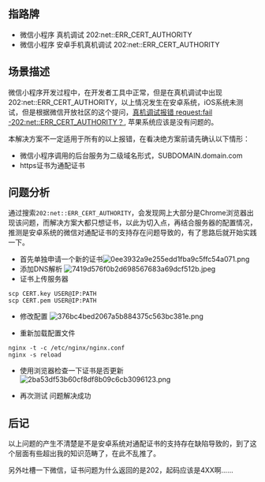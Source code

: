 ## 指路牌
* 微信小程序 真机调试 202:net::ERR_CERT_AUTHORITY
* 微信小程序 安卓手机真机调试 202:net::ERR_CERT_AUTHORITY

## 场景描述
微信小程序开发过程中，在开发者工具中正常，但是在真机调试中出现202:net::ERR_CERT_AUTHORITY，以上情况发生在安卓系统，iOS系统未测试，但是根据微信开放社区的这个提问，[真机调试报错 request:fail -202:net::ERR_CERT_AUTHORITY？](https://developers.weixin.qq.com/community/develop/doc/000ac0dbb28228b0a50abd46c51c00), 苹果系统应该是没有问题的。

本解决方案不一定适用于所有的以上报错，在看决绝方案前请先确认以下情形：
* 微信小程序调用的后台服务为二级域名形式，SUBDOMAIN.domain.com
* https证书为通配证书


## 问题分析
通过搜索`202:net::ERR_CERT_AUTHORITY`，会发现网上大部分是Chrome浏览器出现该问题，而解决方案大都只想证书，以此为切入点，再结合服务器的配置情况，推测是安卓系统的微信对通配证书的支持存在问题导致的，有了思路后就开始实践一下。

* 首先单独申请一个新的证书![0ee3932a9e255edd1fba9c5ffc54a071.png](evernotecid://304A294F-4F6F-4959-9F4A-FB7A23735E12/appyinxiangcom/21327510/ENResource/p59)
* 添加DNS解析
![7419d576f0b2d698567683a69dcf512b.jpeg](evernotecid://304A294F-4F6F-4959-9F4A-FB7A23735E12/appyinxiangcom/21327510/ENResource/p60)
* 证书上传服务器
```
scp CERT.key USER@IP:PATH
scp CERT.pem USER@IP:PATH                        
```
* 修改配置
![376bc4bed2067a5b884375c563bc381e.png](evernotecid://304A294F-4F6F-4959-9F4A-FB7A23735E12/appyinxiangcom/21327510/ENResource/p61)

* 重新加载配置文件
```
nginx -t -c /etc/nginx/nginx.conf
nginx -s reload
```

* 使用浏览器检查一下证书是否更新
![2ba53df53b60cf8df8b09c6cb3096123.png](evernotecid://304A294F-4F6F-4959-9F4A-FB7A23735E12/appyinxiangcom/21327510/ENResource/p62)


* 再次测试
问题解决成功

## 后记
以上问题的产生不清楚是不是安卓系统对通配证书的支持存在缺陷导致的，到了这个层面有些超出我的知识范畴了，在此不乱推了。

另外吐槽一下微信，证书问题为什么返回的是202，起码应该是4XX啊......

